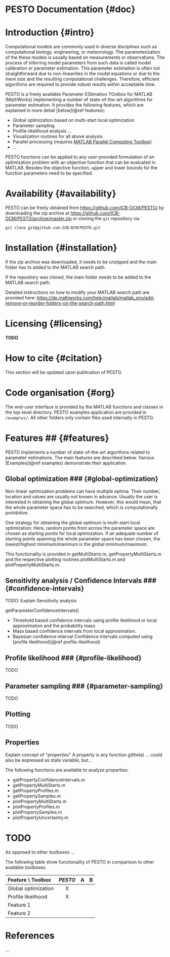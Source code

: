 PESTO Documentation {#doc}
===================

# Introduction         {#intro}

Computational models are commonly used in diverse disciplines such as computational biology, engineering, or meteorology. The parameterization of the these models is usually based on measurements or observations. The process of inferring model parameters from such data is called model calibration or parameter estimation. This parameter estimation is often not straightforward due to non-linearities in the model equations or due to the mere size and the resulting computational challenges. Therefore, efficient algorithms are required to provide robust results within acceptable time.

PESTO is a freely available Parameter EStimation TOolbox for MATLAB (MathWorks) implementing a number of state-of-the-art algorithms for parameter estimation. It provides the following features, which are explained in more detail [below](@ref features):

* Global optimization based on multi-start local optimization
* Parameter sampling
* Profile-likelihood analysis ...
* Visualization routines for all above analysis
* Parallel processing (requires [MATLAB Parallel Computing Toolbox](https://mathworks.com/products/parallel-computing/)) 
* ...

PESTO functions can be applied to any user-provided formulation of an optimization problem with an objective function that can be evaluated in MATLAB. Besides the objective function, upper and lower bounds for the function parameters need to be specified.

# Availability         {#availability}

PESTO can be freely obtained from https://github.com/ICB-DCM/PESTO/ by downloading the zip archive at https://github.com/ICB-DCM/PESTO/archive/master.zip or cloning the `git` repository via `
```
git clone git@github.com:ICB-DCM/PESTO.git
```

# Installation         {#installation}

If the zip archive was downloaded, it needs to be unzipped and the main folder has to added to the MATLAB search path. 

If the repository was cloned, the main folder needs to be added to the MATLAB search path.

Detailed instructions on how to modify your MATLAB search path are provided here: https://de.mathworks.com/help/matlab/matlab_env/add-remove-or-reorder-folders-on-the-search-path.html

# Licensing         {#licensing}

**TODO**

# How to cite         {#citation}

This section will be updated upon publication of PESTO.

# Code organisation         {#org}

The end-user interface is provided by the MATLAB functions and classes in the top-level directory. PESTO examples application are provided in `/examples/`. All other folders only contain files used internally in PESTO.

# Features ## {#features}

PESTO implements a number of state-of-the-art algorithms related to parameter estimations. The main features are described below. Various [Examples](@ref examples) demonstrate their application.

## Global optimization ### {#global-optimization}

Non-linear optimization problems can have multiple optima. Their number, location and values are usually not known in advance. Usually the user is interested in obtaining the global optimum. However, this would mean, that the whole parameter space has to be searched, which is computationally prohibitive.

One strategy for obtaining the global optimum is multi-start local optimization: Here, random points from across the parameter space are chosen as starting points for local optimization. If an adequate number of starting points spanning the whole parameter space has been chosen, the lowest/highest minimum/maximum is the global minimum/maximum.

This functionality is provided in getMultiStarts.m, getPropertyMultiStarts.m and the respective plotting routines plotMultiStarts.m and plotPropertyMultiStarts.m.

## Sensitivity analysis / Confidence Intervals ### {#confidence-intervals}

TODO: Explain Sensitivity analysis 

getParameterConfidenceIntervals()
* Threshold based confidence intervals using profile likelihood or local approximation and the probability mass
* Mass based confidence intervals from local approximation.
* Bayesian confidence interval Confidence intervals computed using [profile likelihood](@ref profile-likelihood)


## Profile likelihood ### {#profile-likelihood}

TODO

## Parameter sampling ### {#parameter-sampling}

TODO

## Plotting ### 

TODO

## Properties ### 

Explain concept of "properties"
A property is any function g(theta) ... could also be expressed as state variable, but... 

The following functions are available to analyze properties:
* getPropertyConfidenceIntervals.m
* getPropertyMultiStarts.m
* getPropertyProfiles.m
* getPropertySamples.m
* plotPropertyMultiStarts.m
* plotPropertyProfiles.m
* plotPropertySamples.m
* plotPropertyUncertainty.m


# TODO ##

As opposed to other toolboxes ... 


The following table show functionality of PESTO in comparison to other available toolboxes:

| Feature \ Toolbox  | *PESTO*    |  A           | B         | 
|:-------------------|:----------:|:------------:|:---------:|
| Global optimization|     X      |              |           |
| Profile likelihood |     X      |              |           |
| Feature 1          |            |              |           |
| Feature 2          |            |              |           |

# References 

... 